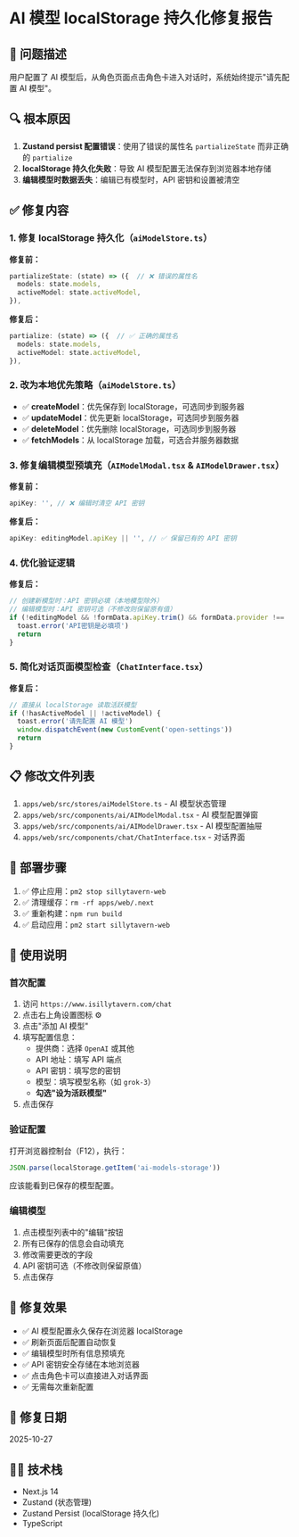 # AI 模型 localStorage 持久化修复报告

## 🎯 问题描述

用户配置了 AI 模型后，从角色页面点击角色卡进入对话时，系统始终提示"请先配置 AI 模型"。

## 🔍 根本原因

1. **Zustand persist 配置错误**：使用了错误的属性名 `partializeState` 而非正确的 `partialize`
2. **localStorage 持久化失败**：导致 AI 模型配置无法保存到浏览器本地存储
3. **编辑模型时数据丢失**：编辑已有模型时，API 密钥和设置被清空

## ✅ 修复内容

### 1. 修复 localStorage 持久化（`aiModelStore.ts`）

**修复前：**
```typescript
partializeState: (state) => ({  // ❌ 错误的属性名
  models: state.models,
  activeModel: state.activeModel,
}),
```

**修复后：**
```typescript
partialize: (state) => ({  // ✅ 正确的属性名
  models: state.models,
  activeModel: state.activeModel,
}),
```

### 2. 改为本地优先策略（`aiModelStore.ts`）

- ✅ **createModel**：优先保存到 localStorage，可选同步到服务器
- ✅ **updateModel**：优先更新 localStorage，可选同步到服务器
- ✅ **deleteModel**：优先删除 localStorage，可选同步到服务器
- ✅ **fetchModels**：从 localStorage 加载，可选合并服务器数据

### 3. 修复编辑模型预填充（`AIModelModal.tsx` & `AIModelDrawer.tsx`）

**修复前：**
```typescript
apiKey: '', // ❌ 编辑时清空 API 密钥
```

**修复后：**
```typescript
apiKey: editingModel.apiKey || '', // ✅ 保留已有的 API 密钥
```

### 4. 优化验证逻辑

**修复后：**
```typescript
// 创建新模型时：API 密钥必填（本地模型除外）
// 编辑模型时：API 密钥可选（不修改则保留原有值）
if (!editingModel && !formData.apiKey.trim() && formData.provider !== 'local') {
  toast.error('API密钥是必填项')
  return
}
```

### 5. 简化对话页面模型检查（`ChatInterface.tsx`）

**修复后：**
```typescript
// 直接从 localStorage 读取活跃模型
if (!hasActiveModel || !activeModel) {
  toast.error('请先配置 AI 模型')
  window.dispatchEvent(new CustomEvent('open-settings'))
  return
}
```

## 📋 修改文件列表

1. `apps/web/src/stores/aiModelStore.ts` - AI 模型状态管理
2. `apps/web/src/components/ai/AIModelModal.tsx` - AI 模型配置弹窗
3. `apps/web/src/components/ai/AIModelDrawer.tsx` - AI 模型配置抽屉
4. `apps/web/src/components/chat/ChatInterface.tsx` - 对话界面

## 🚀 部署步骤

1. ✅ 停止应用：`pm2 stop sillytavern-web`
2. ✅ 清理缓存：`rm -rf apps/web/.next`
3. ✅ 重新构建：`npm run build`
4. ✅ 启动应用：`pm2 start sillytavern-web`

## 📝 使用说明

### 首次配置

1. 访问 `https://www.isillytavern.com/chat`
2. 点击右上角设置图标 ⚙️
3. 点击"添加 AI 模型"
4. 填写配置信息：
   - 提供商：选择 `OpenAI` 或其他
   - API 地址：填写 API 端点
   - API 密钥：填写您的密钥
   - 模型：填写模型名称（如 `grok-3`）
   - **勾选"设为活跃模型"**
5. 点击保存

### 验证配置

打开浏览器控制台（F12），执行：
```javascript
JSON.parse(localStorage.getItem('ai-models-storage'))
```

应该能看到已保存的模型配置。

### 编辑模型

1. 点击模型列表中的"编辑"按钮
2. 所有已保存的信息会自动填充
3. 修改需要更改的字段
4. API 密钥可选（不修改则保留原值）
5. 点击保存

## 🎉 修复效果

- ✅ AI 模型配置永久保存在浏览器 localStorage
- ✅ 刷新页面后配置自动恢复
- ✅ 编辑模型时所有信息预填充
- ✅ API 密钥安全存储在本地浏览器
- ✅ 点击角色卡可以直接进入对话界面
- ✅ 无需每次重新配置

## 📅 修复日期

2025-10-27

## 👨‍💻 技术栈

- Next.js 14
- Zustand (状态管理)
- Zustand Persist (localStorage 持久化)
- TypeScript

